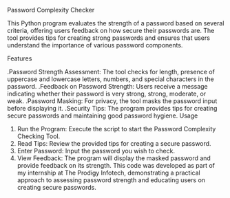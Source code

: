 Password Complexity Checker

This Python program evaluates the strength of a password based on several criteria, offering users feedback on how secure their passwords are. The tool provides tips for creating strong passwords and ensures that users understand the importance of various password components.

Features

.Password Strength Assessment: The tool checks for length, presence of uppercase and lowercase letters, numbers, and special characters in the password.
.Feedback on Password Strength: Users receive a message indicating whether their password is very strong, strong, moderate, or weak.
.Password Masking: For privacy, the tool masks the password input before displaying it.
.Security Tips: The program provides tips for creating secure passwords and maintaining good password hygiene.
 Usage

1. Run the Program: Execute the script to start the Password Complexity Checking Tool.
2. Read Tips: Review the provided tips for creating a secure password.
3. Enter Password: Input the password you wish to check.
4. View Feedback: The program will display the masked password and provide feedback on its strength.
   This code was developed as part of my internship at The Prodigy Infotech, demonstrating a practical approach to assessing password strength and educating users on creating secure passwords.

